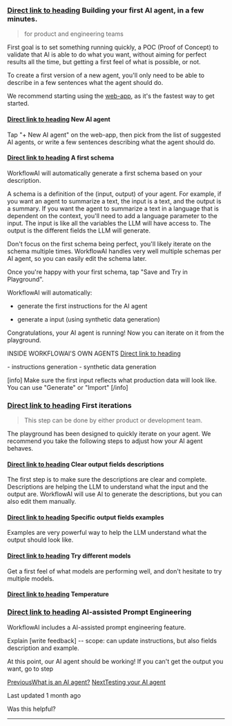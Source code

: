 ### [Direct link to heading](https://docs.workflowai.com/ai-agents-playbook/building-your-first-ai-agent\#building-your-first-ai-agent-in-a-few-minutes)    Building your first AI agent, in a few minutes.

> for product and engineering teams

First goal is to set something running quickly, a POC (Proof of Concept) to validate that AI is able to do what you want, without aiming for perfect results all the time, but getting a first feel of what is possible, or not.

To create a first version of a new agent, you'll only need to be able to describe in a few sentences what the agent should do.

We recommend starting using the [web-app](https://workflowai.com/), as it's the fastest way to get started.

#### [Direct link to heading](https://docs.workflowai.com/ai-agents-playbook/building-your-first-ai-agent\#new-ai-agent)    New AI agent

Tap "+ New AI agent" on the web-app, then pick from the list of suggested AI agents, or write a few sentences describing what the agent should do.

#### [Direct link to heading](https://docs.workflowai.com/ai-agents-playbook/building-your-first-ai-agent\#a-first-schema)    A first schema

WorkflowAI will automatically generate a first schema based on your description.

A schema is a definition of the (input, output) of your agent. For example, if you want an agent to summarize a text, the input is a text, and the output is a summary. If you want the agent to summarize a text in a language that is dependent on the context, you'll need to add a language parameter to the input. The input is like all the variables the LLM will have access to. The output is the different fields the LLM will generate.

Don't focus on the first schema being perfect, you'll likely iterate on the schema multiple times. WorkflowAI handles very well multiple schemas per AI agent, so you can easily edit the schema later.

Once you're happy with your first schema, tap "Save and Try in Playground".

WorkflowAI will automatically:

- generate the first instructions for the AI agent

- generate a input (using synthetic data generation)


Congratulations, your AI agent is running! Now you can iterate on it from the playground.

INSIDE WORKFLOWAI'S OWN AGENTS [Direct link to heading](https://docs.workflowai.com/ai-agents-playbook/building-your-first-ai-agent#inside-workflowais-own-agents)

\- instructions generation - synthetic data generation

\[info\] Make sure the first input reflects what production data will look like. You can use "Generate" or "Import" \[/info\]

### [Direct link to heading](https://docs.workflowai.com/ai-agents-playbook/building-your-first-ai-agent\#first-iterations)    First iterations

> This step can be done by either product or development team.

The playground has been designed to quickly iterate on your agent. We recommend you take the following steps to adjust how your AI agent behaves.

#### [Direct link to heading](https://docs.workflowai.com/ai-agents-playbook/building-your-first-ai-agent\#clear-output-fields-descriptions)    Clear output fields descriptions

The first step is to make sure the descriptions are clear and complete. Descriptions are helping the LLM to understand what the input and the output are. WorkflowAI will use AI to generate the descriptions, but you can also edit them manually.

#### [Direct link to heading](https://docs.workflowai.com/ai-agents-playbook/building-your-first-ai-agent\#specific-output-fields-examples)    Specific output fields examples

Examples are very powerful way to help the LLM understand what the output should look like.

#### [Direct link to heading](https://docs.workflowai.com/ai-agents-playbook/building-your-first-ai-agent\#try-different-models)    Try different models

Get a first feel of what models are performing well, and don't hesitate to try multiple models.

#### [Direct link to heading](https://docs.workflowai.com/ai-agents-playbook/building-your-first-ai-agent\#temperature)    Temperature

### [Direct link to heading](https://docs.workflowai.com/ai-agents-playbook/building-your-first-ai-agent\#ai-assisted-prompt-engineering)    AI-assisted Prompt Engineering

WorkflowAI includes a AI-assisted prompt engineering feature.

Explain \[write feedback\] -- scope: can update instructions, but also fields description and example.

At this point, our AI agent should be working! If you can't get the output you want, go to step

[PreviousWhat is an AI agent?](https://docs.workflowai.com/ai-agents-playbook/what-is-an-ai-agent) [NextTesting your AI agent](https://docs.workflowai.com/ai-agents-playbook/testing-your-ai-agent)

Last updated 1 month ago

Was this helpful?

* * *
